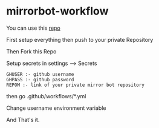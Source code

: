 # mirrorbot-workflow

You can use this [repo](https://github.com/magneto261290/magneto-python-aria)

First setup everything then push to your private Repository

Then Fork this Repo

Setup secrets in settings --> Secrets

```
GHUSER :- github username
GHPASS :- github password
REPOM :- link of your private mirror bot repository
```
then go .github/workflows/*.yml

Change username environment variable 

And That's it.


